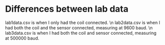 # Differences between lab data
lab1data.csv is when I only had the coil connected. \n
lab2data.csv is when I had both the coil and the sensor connected, measuring at 9600 baud. \n
lab3data.csv is when I had both the coil and sensor connected, measuring at 500000 baud.
